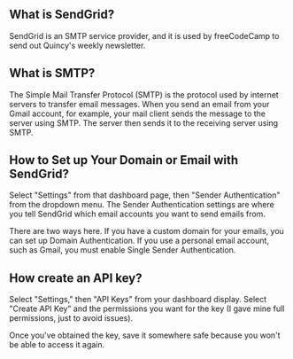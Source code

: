 ## What is SendGrid?

SendGrid is an SMTP service provider, and it is used by freeCodeCamp to send out Quincy's weekly newsletter.


## What is SMTP?
The Simple Mail Transfer Protocol (SMTP) is the protocol used by internet servers to transfer email messages. When you send an email from your Gmail account, for example, your mail client sends the message to the server using SMTP. The server then sends it to the receiving server using SMTP.


## How to Set up Your Domain or Email with SendGrid? 

Select "Settings" from that dashboard page, then "Sender Authentication" from the dropdown menu. The Sender Authentication settings are where you tell SendGrid which email accounts you want to send emails from.

There are two ways here. If you have a custom domain for your emails, you can set up Domain Authentication. If you use a personal email account, such as Gmail, you must enable Single Sender Authentication.



## How create an API key?

Select "Settings," then "API Keys" from your dashboard display. Select "Create API Key" and the permissions you want for the key (I gave mine full permissions, just to avoid issues).

Once you've obtained the key, save it somewhere safe because you won't be able to access it again.







